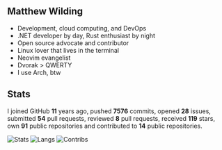 ## Matthew Wilding

- Development, cloud computing, and DevOps
- .NET developer by day, Rust enthusiast by night
- Open source advocate and contributor
- Linux lover that lives in the terminal
- Neovim evangelist
- Dvorak > QWERTY
- I use Arch, btw

## Stats

I joined GitHub **11** years ago, pushed **7576** commits, opened **28** issues, submitted **54** pull requests, reviewed **8** pull requests, received **119** stars, own **91** public repositories and contributed to **14** public repositories.

![Stats](https://github-readme-stats.vercel.app/api?username=mbwilding&show_icons=true&theme=tokyonight&hide_border=true)
![Langs](https://github-readme-stats.vercel.app/api/top-langs/?username=mbwilding&layout=donut&theme=tokyonight&hide_border=true)
![Contribs](https://github-contributor-stats.vercel.app/api?username=mbwilding&theme=tokyonight&hide_border=true)
